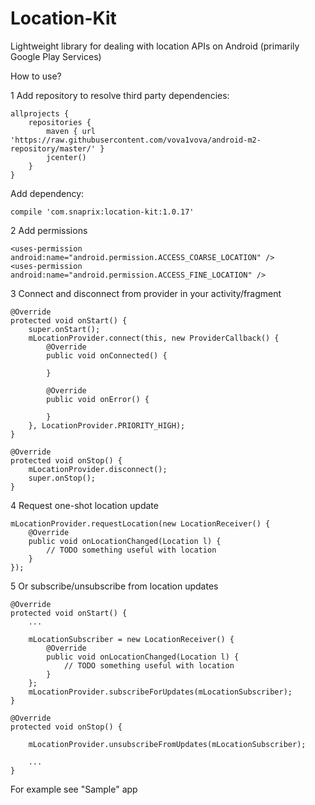 # Location-Kit

Lightweight library for dealing with location APIs on Android (primarily Google Play Services)

How to use?

1 Add repository to resolve third party dependencies:
```
allprojects {
    repositories {
        maven { url 'https://raw.githubusercontent.com/vova1vova/android-m2-repository/master/' }
        jcenter()
    }
}
```
Add dependency:
```
compile 'com.snaprix:location-kit:1.0.17'
```
2 Add permissions
```
<uses-permission android:name="android.permission.ACCESS_COARSE_LOCATION" />
<uses-permission android:name="android.permission.ACCESS_FINE_LOCATION" />
```

3 Connect and disconnect from provider in your activity/fragment
```
@Override
protected void onStart() {
    super.onStart();
    mLocationProvider.connect(this, new ProviderCallback() {
        @Override
        public void onConnected() {

        }

        @Override
        public void onError() {

        }
    }, LocationProvider.PRIORITY_HIGH);
}

@Override
protected void onStop() {
    mLocationProvider.disconnect();
    super.onStop();
}
```

4 Request one-shot location update
```
mLocationProvider.requestLocation(new LocationReceiver() {
    @Override
    public void onLocationChanged(Location l) {
        // TODO something useful with location
    }
});
```

5 Or subscribe/unsubscribe from location updates
```
@Override
protected void onStart() {
    ...

    mLocationSubscriber = new LocationReceiver() {
        @Override
        public void onLocationChanged(Location l) {
            // TODO something useful with location
        }
    };
    mLocationProvider.subscribeForUpdates(mLocationSubscriber);
}

@Override
protected void onStop() {

    mLocationProvider.unsubscribeFromUpdates(mLocationSubscriber);
    
    ...
}
```

For example see "Sample" app
